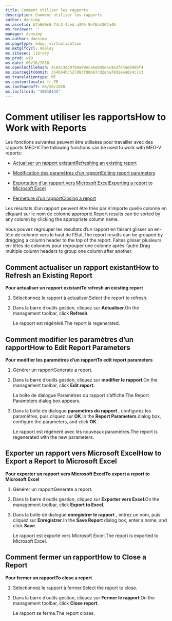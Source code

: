 ```yaml
---
title: Comment utiliser les rapports
description: Comment utiliser les rapports
author: dansimp
ms.assetid: b7a660c6-74c3-4ced-a395-9e76a4362a46
ms.reviewer: ''
manager: dansimp
ms.author: dansimp
ms.pagetype: mdop, virtualization
ms.mktglfcycl: deploy
ms.sitesec: library
ms.prod: w10
ms.date: 06/16/2016
ms.openlocfilehash: 4c64c3dd9704a90eca6e895eac4e3fd44e9989f4
ms.sourcegitcommit: 354664bc527d93f80687cd2eba70d1eea024c7c3
ms.translationtype: MT
ms.contentlocale: fr-FR
ms.lasthandoff: 06/26/2020
ms.locfileid: "10810145"
---
```

# <span data-ttu-id="b60b8-103">Comment utiliser les rapports</span><span class="sxs-lookup"><span data-stu-id="b60b8-103">How to Work with Reports</span></span>


<span data-ttu-id="b60b8-104">Les fonctions suivantes peuvent être utilisées pour travailler avec des rapports MED-V:</span><span class="sxs-lookup"><span data-stu-id="b60b8-104">The following functions can be used to work with MED-V reports:</span></span>

-   [<span data-ttu-id="b60b8-105">Actualiser un rapport existant</span><span class="sxs-lookup"><span data-stu-id="b60b8-105">Refreshing an existing report</span></span>](#bkmk-howtorefreshanexistingreport)

-   [<span data-ttu-id="b60b8-106">Modification des paramètres d’un rapport</span><span class="sxs-lookup"><span data-stu-id="b60b8-106">Editing report parameters</span></span>](#bkmk-howtoeditreportparameters)

-   [<span data-ttu-id="b60b8-107">Exportation d’un rapport vers Microsoft Excel</span><span class="sxs-lookup"><span data-stu-id="b60b8-107">Exporting a report to Microsoft Excel</span></span>](#bkmk-howtoexportareporttoexcel)

-   [<span data-ttu-id="b60b8-108">Fermeture d’un rapport</span><span class="sxs-lookup"><span data-stu-id="b60b8-108">Closing a report</span></span>](#bkmk-howtocoseareport)

<span data-ttu-id="b60b8-109">Les résultats d’un rapport peuvent être triés par n’importe quelle colonne en cliquant sur le nom de colonne approprié.</span><span class="sxs-lookup"><span data-stu-id="b60b8-109">Report results can be sorted by any column by clicking the appropriate column name.</span></span>

<span data-ttu-id="b60b8-110">Vous pouvez regrouper les résultats d’un rapport en faisant glisser un en-tête de colonne vers le haut de l’État.</span><span class="sxs-lookup"><span data-stu-id="b60b8-110">The report results can be grouped by dragging a column header to the top of the report.</span></span> <span data-ttu-id="b60b8-111">Faites glisser plusieurs en-têtes de colonnes pour regrouper une colonne après l’autre.</span><span class="sxs-lookup"><span data-stu-id="b60b8-111">Drag multiple column headers to group one column after another.</span></span>

## <a href="" id="bkmk-howtorefreshanexistingreport"></a><span data-ttu-id="b60b8-112">Comment actualiser un rapport existant</span><span class="sxs-lookup"><span data-stu-id="b60b8-112">How to Refresh an Existing Report</span></span>


**<span data-ttu-id="b60b8-113">Pour actualiser un rapport existant</span><span class="sxs-lookup"><span data-stu-id="b60b8-113">To refresh an existing report</span></span>**

1.  <span data-ttu-id="b60b8-114">Sélectionnez le rapport à actualiser.</span><span class="sxs-lookup"><span data-stu-id="b60b8-114">Select the report to refresh.</span></span>

2.  <span data-ttu-id="b60b8-115">Dans la barre d’outils gestion, cliquez sur **Actualiser**.</span><span class="sxs-lookup"><span data-stu-id="b60b8-115">On the management toolbar, click **Refresh**.</span></span>

    <span data-ttu-id="b60b8-116">Le rapport est régénéré.</span><span class="sxs-lookup"><span data-stu-id="b60b8-116">The report is regenerated.</span></span>

## <a href="" id="bkmk-howtoeditreportparameters"></a><span data-ttu-id="b60b8-117">Comment modifier les paramètres d’un rapport</span><span class="sxs-lookup"><span data-stu-id="b60b8-117">How to Edit Report Parameters</span></span>


**<span data-ttu-id="b60b8-118">Pour modifier les paramètres d’un rapport</span><span class="sxs-lookup"><span data-stu-id="b60b8-118">To edit report parameters</span></span>**

1.  <span data-ttu-id="b60b8-119">Générer un rapport</span><span class="sxs-lookup"><span data-stu-id="b60b8-119">Generate a report.</span></span>

2.  <span data-ttu-id="b60b8-120">Dans la barre d’outils gestion, cliquez sur **modifier le rapport**.</span><span class="sxs-lookup"><span data-stu-id="b60b8-120">On the management toolbar, click **Edit report**.</span></span>

    <span data-ttu-id="b60b8-121">La boîte de dialogue Paramètres du rapport s’affiche.</span><span class="sxs-lookup"><span data-stu-id="b60b8-121">The Report Parameters dialog box appears.</span></span>

3.  <span data-ttu-id="b60b8-122">Dans la boîte de dialogue **paramètres du rapport** , configurez les paramètres, puis cliquez sur **OK**.</span><span class="sxs-lookup"><span data-stu-id="b60b8-122">In the **Report Parameters** dialog box, configure the parameters, and click **OK**.</span></span>

    <span data-ttu-id="b60b8-123">Le rapport est régénéré avec les nouveaux paramètres.</span><span class="sxs-lookup"><span data-stu-id="b60b8-123">The report is regenerated with the new parameters.</span></span>

## <a href="" id="bkmk-howtoexportareporttoexcel"></a><span data-ttu-id="b60b8-124">Exporter un rapport vers Microsoft Excel</span><span class="sxs-lookup"><span data-stu-id="b60b8-124">How to Export a Report to Microsoft Excel</span></span>


**<span data-ttu-id="b60b8-125">Pour exporter un rapport vers Microsoft Excel</span><span class="sxs-lookup"><span data-stu-id="b60b8-125">To export a report to Microsoft Excel</span></span>**

1.  <span data-ttu-id="b60b8-126">Générer un rapport</span><span class="sxs-lookup"><span data-stu-id="b60b8-126">Generate a report.</span></span>

2.  <span data-ttu-id="b60b8-127">Dans la barre d’outils gestion, cliquez sur **Exporter vers Excel**.</span><span class="sxs-lookup"><span data-stu-id="b60b8-127">On the management toolbar, click **Export to Excel**.</span></span>

3.  <span data-ttu-id="b60b8-128">Dans la boîte de dialogue **enregistrer le rapport** , entrez un nom, puis cliquez sur **Enregistrer**.</span><span class="sxs-lookup"><span data-stu-id="b60b8-128">In the **Save Report** dialog box, enter a name, and click **Save**.</span></span>

    <span data-ttu-id="b60b8-129">Le rapport est exporté vers Microsoft Excel.</span><span class="sxs-lookup"><span data-stu-id="b60b8-129">The report is exported to Microsoft Excel.</span></span>

## <a href="" id="bkmk-howtocoseareport"></a><span data-ttu-id="b60b8-130">Comment fermer un rapport</span><span class="sxs-lookup"><span data-stu-id="b60b8-130">How to Close a Report</span></span>


**<span data-ttu-id="b60b8-131">Pour fermer un rapport</span><span class="sxs-lookup"><span data-stu-id="b60b8-131">To close a report</span></span>**

1.  <span data-ttu-id="b60b8-132">Sélectionnez le rapport à fermer.</span><span class="sxs-lookup"><span data-stu-id="b60b8-132">Select the report to close.</span></span>

2.  <span data-ttu-id="b60b8-133">Dans la barre d’outils gestion, cliquez sur **Fermer le rapport**.</span><span class="sxs-lookup"><span data-stu-id="b60b8-133">On the management toolbar, click **Close report**.</span></span>

    <span data-ttu-id="b60b8-134">Le rapport se ferme.</span><span class="sxs-lookup"><span data-stu-id="b60b8-134">The report closes.</span></span>

 

 





